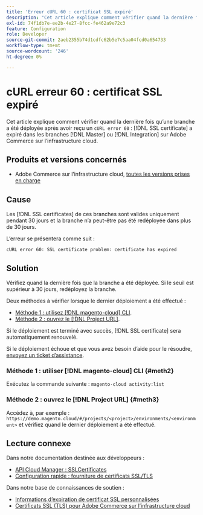 ```yaml
---
title: 'Erreur cURL 60 : certificat SSL expiré'
description: "Cet article explique comment vérifier quand la dernière fois qu’une branche a été déployée après avoir reçu une erreur cURL 60 : le certificat SSL a expiré dans les branches de Principal ou d’intégration sur Adobe Commerce sur l’infrastructure cloud."
exl-id: 74f1db7e-ee2b-4e27-8fcc-fe462a9e72c3
feature: Configuration
role: Developer
source-git-commit: 2aeb2355b74d1cdfc62b5e7c5aa04fcd0a654733
workflow-type: tm+mt
source-wordcount: '246'
ht-degree: 0%

---
```


# cURL erreur 60 : certificat SSL expiré

Cet article explique comment vérifier quand la dernière fois qu’une branche a été déployée après avoir reçu un `cURL error 60` : [!DNL SSL certificate] a expiré dans les branches [!DNL Master] ou [!DNL Integration] sur Adobe Commerce sur l’infrastructure cloud.

## Produits et versions concernés

* Adobe Commerce sur l’infrastructure cloud, [toutes les versions prises en charge](https://magento.com/sites/default/files/magento-software-lifecycle-policy.pdf)

## Cause

Les [!DNL SSL certificates] de ces branches sont valides uniquement pendant 30 jours et la branche n’a peut-être pas été redéployée dans plus de 30 jours.

L’erreur se présentera comme suit :

```cURL
cURL error 60: SSL certificate problem: certificate has expired
```

## Solution

Vérifiez quand la dernière fois que la branche a été déployée. Si le seuil est supérieur à 30 jours, redéployez la branche.

Deux méthodes à vérifier lorsque le dernier déploiement a été effectué :

* [Méthode 1 : utilisez [!DNL magento-cloud] CLI](#meth2).
* [Méthode 2 : ouvrez le  [!DNL Project URL]](#meth3).

Si le déploiement est terminé avec succès, [!DNL SSL certificate] sera automatiquement renouvelé.

Si le déploiement échoue et que vous avez besoin d’aide pour le résoudre, [ envoyez un ticket d’assistance](https://experienceleague.adobe.com/docs/commerce-knowledge-base/kb/help-center-guide/magento-help-center-user-guide.html#submit-ticket).

### Méthode 1 : utiliser [!DNL magento-cloud] CLI {#meth2}

Exécutez la commande suivante : `magento-cloud activity:list`

### Méthode 2 : ouvrez le [!DNL Project URL] {#meth3}

Accédez à, par exemple : `https://demo.magento.cloud/#/projects/<project>/environments/<environment>` et vérifiez quand le dernier déploiement a été effectué.

## Lecture connexe

Dans notre documentation destinée aux développeurs :

* [API Cloud Manager : SSLCertificates](https://developer.adobe.com/experience-cloud/cloud-manager/reference/api/#tag/SSLCertificates)
* [ Configuration rapide : fourniture de certificats SSL/TLS](https://experienceleague.adobe.com/en/docs/commerce-cloud-service/user-guide/cdn/setup-fastly/fastly-configuration#provision-ssltls-certificates)

Dans notre base de connaissances de soutien :

* [Informations d’expiration de certificat SSL personnalisées](https://experienceleague.adobe.com/docs/commerce-knowledge-base/kb/troubleshooting/miscellaneous/custom-ssl-certificate-expiration-information.html)
* [Certificats SSL (TLS) pour Adobe Commerce sur l’infrastructure cloud](https://experienceleague.adobe.com/docs/commerce-knowledge-base/kb/how-to/ssl-tls-certificates-for-magento-commerce-cloud-faq.html)
